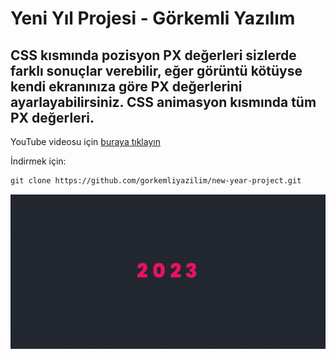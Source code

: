 # Yeni Yıl Projesi - Görkemli Yazılım
## CSS kısmında pozisyon PX değerleri sizlerde farklı sonuçlar verebilir, eğer görüntü kötüyse kendi ekranınıza göre PX değerlerini ayarlayabilirsiniz. CSS animasyon kısmında tüm PX değerleri.

YouTube videosu için [buraya tıklayın](https://youtu.be/x6v1EgxJzYE)

İndirmek için:

```markdown
git clone https://github.com/gorkemliyazilim/new-year-project.git
```

<div style="display: flex; justify-content: space-between;">
  <img src="project-gif.gif" alt="telefon" width="800"/>
</div>
